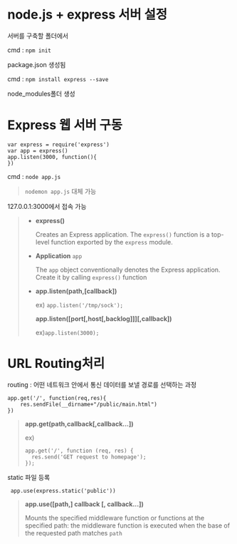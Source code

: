 # node.js + express 서버 설정

서버를 구축할 폴더에서

cmd :  `npm init`

package.json 생성됨

cmd : `npm install express --save`

node_modules폴더 생성



# Express 웹 서버 구동

```
var express = require('express')
var app = express()
app.listen(3000, function(){
})
```

cmd : `node app.js`

> `nodemon app.js` 대체 가능

127.0.0.1:3000에서 접속 가능



> * **express()**
>
>   Creates an Express application. The `express()` function is a top-level function exported by the `express` module. 
>
> * **Application** `app`
>
>   The `app` object conventionally denotes the Express application. Create it by calling  `express()` function 
>
> * **app.listen(path,[callback])**
>
>   ex) `app.listen('/tmp/sock');`
>
>   **app.listen([port[,host[,backlog]]]\[,callback])**
>
>   ex)`app.listen(3000);`



# URL Routing처리

routing : 어떤 네트워크 안에서 통신 데이터를 보낼 경로를 선택하는 과정 

```
app.get('/', function(req,res){
	res.sendFile(__dirname+"/public/main.html")
})
```

> **app.get(path,callback[,callback...])**
>
> ex)
>
> ```
> app.get('/', function (req, res) {
>   res.send('GET request to homepage');
> });
> ```



static 파일 등록

```
 app.use(express.static('public'))
```

> **app.use([path,] callback [, callback...])**
>
> Mounts the specified middleware function or functions at the specified path: the middleware function is executed when the base of the requested path matches `path` 